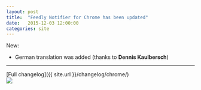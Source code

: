 ```yaml
---
layout: post
title:  "Feedly Notifier for Chrome has been updated"
date:   2015-12-03 12:00:00
categories: site
---
```

New: 

* German translation was added (thanks to **Dennis Kaulbersch**)


***

[Full changelog]({{ site.url }}/changelog/chrome/)  
[<img src="{{ site.url }}/images/ChromeWebStore_Badge_v2_206x58.png">](https://chrome.google.com/webstore/detail/feedly-notifier/egikgfbhipinieabdmcpigejkaomgjgb/)